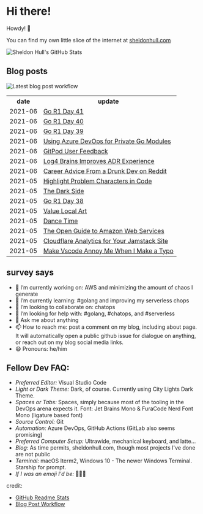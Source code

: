 # Hi there! 

Howdy! 👋 

You can find my own little slice of the internet at [sheldonhull.com](https://www.sheldonhull.com)

![Sheldon Hull's GitHub Stats](https://github-readme-stats.vercel.app/api?username=sheldonhull&theme=tokyonight&count_private=true&show_icons=true)

## Blog posts

![Latest blog post workflow](https://github.com/sheldonhull/sheldonhull/workflows/Latest%20blog%20post%20workflow/badge.svg)
<table style="width:100%">
  <tr>
    <th>date</th>
    <th>update</th>
  </tr>
<!-- BLOG-POST-LIST:START -->
<tr><td>2021-06</td><td><a href="https://www.sheldonhull.com/go-r1-day-41/">Go R1 Day 41</a></td></tr>
<tr><td>2021-06</td><td><a href="https://www.sheldonhull.com/go-r1-day-40/">Go R1 Day 40</a></td></tr>
<tr><td>2021-06</td><td><a href="https://www.sheldonhull.com/go-r1-day-39/">Go R1 Day 39</a></td></tr>
<tr><td>2021-06</td><td><a href="https://www.sheldonhull.com/using-azure-devops-for-private-go-modules/">Using Azure DevOps for Private Go Modules</a></td></tr>
<tr><td>2021-06</td><td><a href="https://www.sheldonhull.com/gitpod-user-feedback/">GitPod User Feedback</a></td></tr>
<tr><td>2021-06</td><td><a href="https://www.sheldonhull.com/log4-brains-improves-adr-experience/">Log4 Brains Improves ADR Experience</a></td></tr>
<tr><td>2021-06</td><td><a href="https://www.sheldonhull.com/career-advice-from-a-drunk-dev-on-reddit/">Career Advice From a Drunk Dev on Reddit</a></td></tr>
<tr><td>2021-05</td><td><a href="https://www.sheldonhull.com/highlight-problem-characters-in-code/">Highlight Problem Characters in Code</a></td></tr>
<tr><td>2021-05</td><td><a href="https://www.sheldonhull.com/the-dark-side/">The Dark Side</a></td></tr>
<tr><td>2021-05</td><td><a href="https://www.sheldonhull.com/go-r1-day-38/">Go R1 Day 38</a></td></tr>
<tr><td>2021-05</td><td><a href="https://www.sheldonhull.com/value-local-art/">Value Local Art</a></td></tr>
<tr><td>2021-05</td><td><a href="https://www.sheldonhull.com/dance-time/">Dance Time</a></td></tr>
<tr><td>2021-05</td><td><a href="https://www.sheldonhull.com/the-open-guide-to-amazon-web-services/">The Open Guide to Amazon Web Services</a></td></tr>
<tr><td>2021-05</td><td><a href="https://www.sheldonhull.com/cloudflare-analytics-for-your-jamstack-site/">Cloudflare Analytics for Your Jamstack Site</a></td></tr>
<tr><td>2021-05</td><td><a href="https://www.sheldonhull.com/make-vscode-annoy-me-when-i-make-a-typo/">Make Vscode Annoy Me When I Make a Typo</a></td></tr>

<!-- BLOG-POST-LIST:END -->
</table>

## survey says 

- 🔭  I’m currently working on: AWS and minimizing the amount of chaos I generate
- 🌱  I’m currently learning: #golang and improving my serverless chops
- 👯  I’m looking to collaborate on: chatops
- 🤔  I’m looking for help with: #golang, #chatops, and #serverless
- 💬  Ask me about anything
- 📫  How to reach me: post a comment on my blog, including about page. It will automatically open a public github issue for dialogue on anything, or reach out on my blog social media links.
- 😄  Pronouns: he/him


## Fellow Dev FAQ:

- _Preferred Editor:_ Visual Studio Code
- _Light or Dark Theme:_ Dark, of course. Currently using City Lights Dark Theme.
- _Spaces or Tabs:_ Spaces, simply because most of the tooling in the DevOps arena expects it. Font: Jet Brains Mono & FuraCode Nerd Font Mono (ligature based font)
- _Source Control:_ Git
- _Automation:_ Azure DevOps, GitHub Actions (GitLab also seems promising)
- _Preferred Computer Setup:_ Ultrawide, mechanical keyboard, and latte...
- _Blog:_ As time permits, sheldonhull.com, though most projects I've done are not public 
- _Terminal:_ macOS Iterm2, Windows 10 - The newer Windows Terminal. Starship for prompt.
- _If I was an emoji I'd be:_ 🌮🌮🌮


credit:
* [GitHub Readme Stats](https://github.com/anuraghazra/github-readme-stats)
* [Blog Post Workflow](https://github.com/gautamkrishnar/blog-post-workflow)
